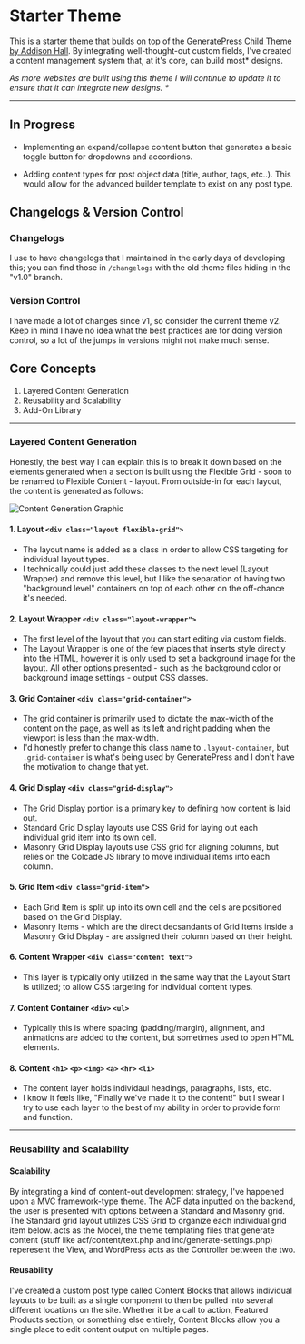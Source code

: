 # Starter Theme

This is a starter theme that builds on top of the [GeneratePress Child Theme by Addison Hall](https://github.com/addisonhall/generatepress-child "GitHub Link"). By integrating well-thought-out custom fields, I've created a content management system that, at it's core, can build most* designs. 

*As more websites are built using this theme I will continue to update it to ensure that it can integrate new designs. \**

---

## In Progress

- Implementing an expand/collapse content button that generates a basic toggle button for dropdowns and accordions. 

- Adding content types for post object data (title, author, tags, etc..). This would allow for the advanced builder template to exist on any post type.

## Changelogs & Version Control

### Changelogs
I use to have changelogs that I maintained in the early days of developing this; you can find those in `/changelogs` with the old theme files hiding in the "v1.0" branch. 

### Version Control

I have made a lot of changes since v1, so consider the current theme v2. Keep in mind I have no idea what the best practices are for doing version control, so a lot of the jumps in versions might not make much sense.

## Core Concepts

1. Layered Content Generation
2. Reusability and Scalability
3. Add-On Library

---

### Layered Content Generation

Honestly, the best way I can explain this is to break it down based on the elements generated when a section is built using the Flexible Grid - soon to be renamed to Flexible Content - layout. From outside-in for each layout, the content is generated as follows:

![Content Generation Graphic](https://i.imgur.com/Oy1YzYa.png)

#### 1. Layout `<div class="layout flexible-grid">`

- The layout name is added as a class in order to allow CSS targeting for individual layout types. 
- I technically could just add these classes to the next level (Layout Wrapper) and remove this level, but I like the separation of having two "background level" containers on top of each other on the off-chance it's needed.

#### 2. Layout Wrapper `<div class="layout-wrapper">`

- The first level of the layout that you can start editing via custom fields. 
- The Layout Wrapper is one of the few places that inserts style directly into the HTML, however it is only used to set a background image for the layout. All other options presented - such as the background color or background image settings - output CSS classes.

#### 3. Grid Container `<div class="grid-container">`

- The grid container is primarily used to dictate the max-width of the content on the page, as well as its left and right padding when the viewport is less than the max-width. 
- I'd honestly prefer to change this class name to `.layout-container`, but `.grid-container` is what's being used by GeneratePress and I don't have the motivation to change that yet.

#### 4. Grid Display `<div class="grid-display">`

- The Grid Display portion is a primary key to defining how content is laid out. 
- Standard Grid Display layouts use CSS Grid for laying out each individual grid item into its own cell.
- Masonry Grid Display layouts use CSS grid for aligning columns, but relies on the Colcade JS library to move individual items into each column. 

#### 5. Grid Item `<div class="grid-item">`

- Each Grid Item is split up into its own cell and the cells are positioned based on the Grid Display. 
- Masonry Items - which are the direct decsandants of Grid Items inside a Masonry Grid Display - are assigned their column based on their height. 

#### 6. Content Wrapper `<div class="content text">`

- This layer is typically only utilized in the same way that the Layout Start is utilized; to allow CSS targeting for individual content types.

#### 7. Content Container `<div>` `<ul>`

- Typically this is where spacing (padding/margin), alignment, and animations are added to the content, but sometimes used to open HTML elements.

#### 8. Content `<h1>` `<p>` `<img>` `<a>` `<hr>` `<li>`

- The content layer holds individaul headings, paragraphs, lists, etc. 
- I know it feels like, "Finally we've made it to the content!" but I swear I try to use each layer to the best of my ability in order to provide form and function.

---

### Reusability and Scalability

#### Scalability

By integrating a kind of content-out development strategy, I've happened upon a MVC framework-type theme. The ACF data inputted on the backend, the user is presented with options between a Standard and Masonry grid. The Standard grid layout utilizes CSS Grid to organize each individual grid item below.  acts as the Model, the theme templating files that generate content (stuff like acf/content/text.php and inc/generate-settings.php) reperesent the View, and WordPress acts as the Controller between the two.

#### Reusability

I've created a custom post type called Content Blocks that allows individual layouts to be built as a single component to then be pulled into several different locations on the site. Whether it be a call to action, Featured Products section, or something else entirely, Content Blocks allow you a single place to edit content output on multiple pages.
